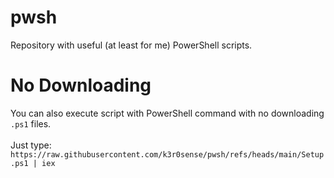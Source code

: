 # pwsh
Repository with useful (at least for me) PowerShell scripts.

# No Downloading
You can also execute script with PowerShell command with no downloading `.ps1` files.
<br /><br />
Just type: 
`https://raw.githubusercontent.com/k3r0sense/pwsh/refs/heads/main/Setup.ps1 | iex`
